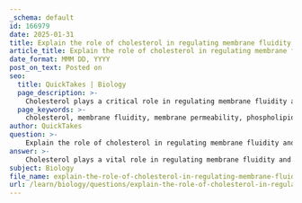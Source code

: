 ```yaml
---
_schema: default
id: 166979
date: 2025-01-31
title: Explain the role of cholesterol in regulating membrane fluidity and permeability.
article_title: Explain the role of cholesterol in regulating membrane fluidity and permeability.
date_format: MMM DD, YYYY
post_on_text: Posted on
seo:
  title: QuickTakes | Biology
  page_description: >-
    Cholesterol plays a critical role in regulating membrane fluidity and permeability, stabilizing the cell membrane across temperature variations and influencing the transport of substances across it.
  page_keywords: >-
    cholesterol, membrane fluidity, membrane permeability, phospholipid bilayer, fluidity buffer, cellular function, selective permeability, fatty acids, temperature stability, membrane stability
author: QuickTakes
question: >-
    Explain the role of cholesterol in regulating membrane fluidity and permeability.
answer: >-
    Cholesterol plays a vital role in regulating membrane fluidity and permeability, which are crucial for maintaining cellular function and integrity. Here’s a detailed explanation of its functions:\n\n1. **Fluidity Buffer**: Cholesterol is interspersed within the phospholipid bilayer of cell membranes. It acts as a fluidity buffer, meaning it helps to stabilize the membrane's fluidity across a range of temperatures. At high temperatures, cholesterol reduces membrane fluidity by restraining the movement of phospholipids, thereby preventing the membrane from becoming too permeable. Conversely, at low temperatures, cholesterol prevents the membrane from becoming too rigid, which is essential for maintaining proper cellular function.\n\n2. **Impact on Permeability**: The presence of cholesterol affects the permeability of the membrane. By modulating the fluidity, cholesterol influences how easily substances can pass through the membrane. For instance, membranes with higher cholesterol content tend to be less permeable to small polar molecules and ions, while still allowing nonpolar molecules to diffuse more freely.\n\n3. **Interaction with Fatty Acids**: The fatty acid composition of the phospholipids also plays a significant role in membrane fluidity. Saturated fatty acids tend to pack tightly together, decreasing fluidity, while unsaturated fatty acids create kinks that increase fluidity. Cholesterol helps to maintain a balance between these two types of fatty acids, ensuring that the membrane remains functional under varying conditions.\n\n4. **Selective Permeability**: Cholesterol contributes to the selective permeability of the cell membrane. By maintaining an optimal level of fluidity, it allows the membrane to selectively permit the passage of certain molecules while restricting others. This selective permeability is crucial for maintaining the internal environment of the cell, allowing it to differ from the extracellular fluid.\n\nIn summary, cholesterol is essential for maintaining membrane fluidity and permeability, acting as a stabilizing agent that allows the membrane to function effectively across a range of temperatures and conditions. Its presence ensures that the cell membrane remains flexible yet robust, facilitating the proper transport of substances in and out of the cell.
subject: Biology
file_name: explain-the-role-of-cholesterol-in-regulating-membrane-fluidity-and-permeability.md
url: /learn/biology/questions/explain-the-role-of-cholesterol-in-regulating-membrane-fluidity-and-permeability
---
```


&nbsp;